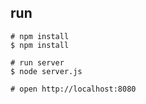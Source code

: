 ## run

```
# npm install
$ npm install

# run server
$ node server.js

# open http://localhost:8080
```

